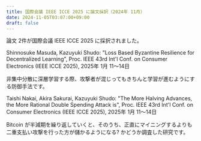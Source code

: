 ```yaml
---
title: 国際会議 IEEE ICCE 2025 に論文採択（2024年 11月）
date: 2024-11-05T03:07:00+09:00
draft: false
---
```

論文 2件が国際会議 IEEE ICCE 2025 に採択されました。

Shinnosuke Masuda, Kazuyuki Shudo:
"Loss Based Byzantine Resilience for Decentralized Learning",
Proc. IEEE 43rd Int'l Conf. on Consumer Electronics (IEEE ICCE 2025),
2025年 1月 11〜14日

非集中分散に深層学習する際、攻撃者が混じってもきちんと学習が進むようにする防御手法です。

Taishi Nakai, Akira Sakurai, Kazuyuki Shudo:
"The More Halving Advances, the More Rational Double Spending Attack is",
Proc. IEEE 43rd Int'l Conf. on Consumer Electronics (IEEE ICCE 2025),
2025年 1月 11〜14日

Bitcoin が半減期を繰り返していくと、そのうち、正直にマイニングするよりも二重支払い攻撃を行った方が儲かるようになる? かどうか調査した研究です。
